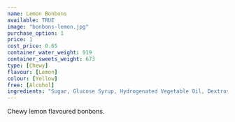 ```yaml
---
name: Lemon Bonbons
available: TRUE
image: "bonbons-lemon.jpg"
purchase_option: 1
price: 1
cost_price: 0.65
container_water_weight: 919
container_sweets_weight: 673
type: [Chewy]
flavour: [Lemon]
colour: [Yellow]
free: [Alcohol]
ingredients: "Sugar, Glucose Syrup, Hydrogenated Vegetable Oil, Dextrose, Sorbitol, Citric Acid, Gelatine, Emulsifier: Sucrose, Colours: E100"
---
```

Chewy lemon flavoured bonbons.